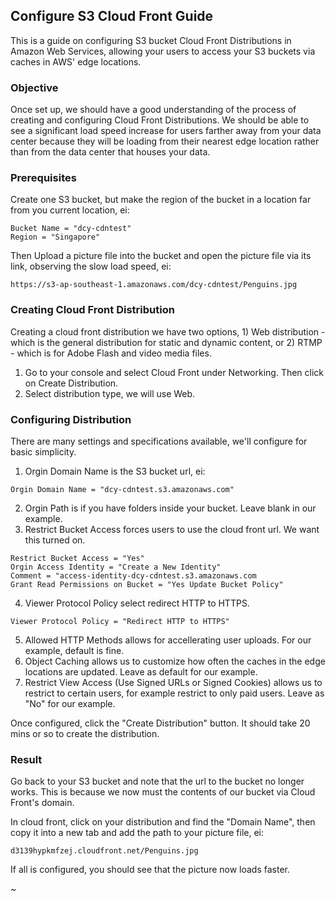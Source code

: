 ## Configure S3 Cloud Front Guide
This is a guide on configuring S3 bucket Cloud Front Distributions in Amazon Web Services, allowing your users to access your S3 buckets via caches in AWS' edge locations.

### Objective
Once set up, we should have a good understanding of the process of creating and configuring Cloud Front Distributions. We should be able to see a significant load speed increase for users farther away from your data center because they will be loading from their nearest edge location rather than from the data center that houses your data. 

### Prerequisites
Create one S3 bucket, but make the region of the bucket in a location far from you current location, ei:
```
Bucket Name = "dcy-cdntest"
Region = "Singapore"
```
Then Upload a picture file into the bucket and open the picture file via its link, observing the slow load speed, ei:
```
https://s3-ap-southeast-1.amazonaws.com/dcy-cdntest/Penguins.jpg
```

### Creating Cloud Front Distribution
Creating a cloud front distribution we have two options, 1) Web distribution - which is the general distribution for static and dynamic content, or 2) RTMP - which is for Adobe Flash and video media files.

1. Go to your console and select Cloud Front under Networking. Then click on Create Distribution.
2. Select distribution type, we will use Web.

### Configuring Distribution
There are many settings and specifications available, we'll configure for basic simplicity.

1. Orgin Domain Name is the S3 bucket url, ei:
```
Orgin Domain Name = "dcy-cdntest.s3.amazonaws.com"
```
2. Orgin Path is if you have folders inside your bucket. Leave blank in our example.
3. Restrict Bucket Access forces users to use the cloud front url. We want this turned on.
```
Restrict Bucket Access = "Yes"
Orgin Access Identity = "Create a New Identity"
Comment = "access-identity-dcy-cdntest.s3.amazonaws.com
Grant Read Permissions on Bucket = "Yes Update Bucket Policy"
```
4. Viewer Protocol Policy select redirect HTTP to HTTPS.
```
Viewer Protocol Policy = "Redirect HTTP to HTTPS"
```
5. Allowed HTTP Methods allows for accellerating user uploads. For our example, default is fine.
6. Object Caching allows us to customize how often the caches in the edge locations are updated. Leave as default for our example.
7. Restrict View Access (Use Signed URLs or Signed Cookies) allows us to restrict to certain users, for example restrict to only paid users. Leave as "No" for our example.

Once configured, click the "Create Distribution" button. It should take 20 mins or so to create the distribution.

### Result
Go back to your S3 bucket and note that the url to the bucket no longer works. This is because we now must the contents of our bucket via Cloud Front's domain.

In cloud front, click on your distribution and find the "Domain Name", then copy it into a new tab and add the path to your picture file, ei:
```
d3139hypkmfzej.cloudfront.net/Penguins.jpg
```
If all is configured, you should see that the picture now loads faster.

~